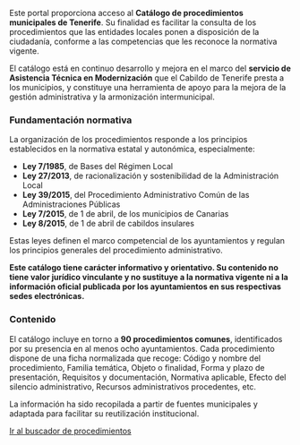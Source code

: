 
Este portal proporciona acceso al **Catálogo de procedimientos municipales de Tenerife**. Su finalidad es facilitar la consulta de los procedimientos que las entidades locales ponen a disposición de la ciudadanía, conforme a las competencias que les reconoce la normativa vigente.

El catálogo está en continuo desarrollo y mejora en el marco del **servicio de Asistencia Técnica en Modernización** que el Cabildo de Tenerife presta a los municipios, y constituye una herramienta de apoyo para la mejora de la gestión administrativa y la armonización intermunicipal.

### Fundamentación normativa

La organización de los procedimientos responde a los principios establecidos en la normativa estatal y autonómica, especialmente:

- **Ley 7/1985**, de Bases del Régimen Local  
- **Ley 27/2013**, de racionalización y sostenibilidad de la Administración Local  
- **Ley 39/2015**, del Procedimiento Administrativo Común de las Administraciones Públicas
- **Ley 7/2015**, de 1 de abril, de los municipios de Canarias 
- **Ley 8/2015**, de 1 de abril de cabildos insulares

Estas leyes definen el marco competencial de los ayuntamientos y regulan los principios generales del procedimiento administrativo.

**Este catálogo tiene carácter informativo y orientativo. Su contenido no tiene valor jurídico vinculante y no sustituye a la normativa vigente ni a la información oficial publicada por los ayuntamientos en sus respectivas sedes electrónicas.**

### Contenido

El catálogo incluye en torno a **90 procedimientos comunes**, identificados por su presencia en al menos ocho ayuntamientos. Cada procedimiento dispone de una ficha normalizada que recoge: Código y nombre del procedimiento, Familia temática, Objeto o finalidad, Forma y plazo de presentación, Requisitos y documentación, Normativa aplicable, Efecto del silencio administrativo, Recursos administrativos procedentes, etc.

La información ha sido recopilada a partir de fuentes municipales y adaptada para facilitar su reutilización institucional.


[Ir al buscador de procedimientos](buscador.md)